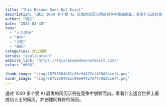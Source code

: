 ```yaml
---
title: "This Resume Does Not Exist"
description: "通过 1000 多个受 AI 启发的简历示例在竞争中脱颖而出。看看什么适合世界上最成功人士的简历，并创建同样好的简历。 "
author: "瑞东"
date: "2023-03-30"
tags:
  - "人力资源"
  - "客户"
  - "求职"
  - "简历"
categories: 办公辅助
series: "application"
website_link: "https://thisresumedoesnotexist.com/"
color: "#666"

thumb_image: "/img/78758304d61c99e94427ef470d2bcef4.png"
cover_image: "/img/78758304d61c99e94427ef470d2bcef4.png"
---
```


通过 1000 多个受 AI 启发的简历示例在竞争中脱颖而出。看看什么适合世界上最成功人士的简历，并创建同样好的简历。 